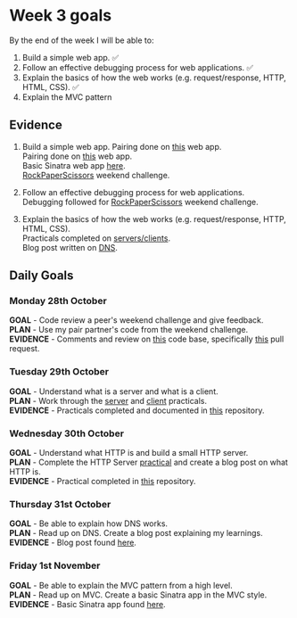 # Week 3 goals

By the end of the week I will be able to:

1. Build a simple web app. :white_check_mark:
2. Follow an effective debugging process for web applications. :white_check_mark:
3. Explain the basics of how the web works (e.g. request/response, HTTP, HTML, CSS).  :white_check_mark:
4. Explain the MVC pattern

## Evidence

1. Build a simple web app.
   Pairing done on [this](https://github.com/bibbycodes/battle) web app.   
   Pairing done on [this](https://github.com/Liatmoss/battle) web app.   
   Basic Sinatra web app [here](https://github.com/jonesandy/first-sinatra-app).   
   [RockPaperScissors](https://github.com/jonesandy/rps-challenge) weekend challenge.

2. Follow an effective debugging process for web applications.    
   Debugging followed for [RockPaperScissors](https://github.com/jonesandy/rps-challenge) weekend challenge.

3. Explain the basics of how the web works (e.g. request/response, HTTP, HTML, CSS).    
   Practicals completed on [servers/clients](https://github.com/jonesandy/servers-clients).    
   Blog post written on [DNS](https://medium.com/@jonesandy/dns-the-webs-own-contacts-app-6afeb253f180).


## Daily Goals

### Monday 28th October

**GOAL** - Code review a peer's weekend challenge and give feedback.    
**PLAN** - Use my pair partner's code from the weekend challenge.    
**EVIDENCE** - Comments and review on [this](https://github.com/ingridbjarman/takeaway-challenge) code base, specifically [this](https://github.com/makersacademy/takeaway-challenge/pull/1498) pull request.    


### Tuesday 29th October

**GOAL** - Understand what is a server and what is a client.   
**PLAN** - Work through the [server](https://github.com/makersacademy/skills-workshops/blob/master/practicals/servers_and_clients/servers.md) and [client](https://github.com/makersacademy/skills-workshops/blob/master/practicals/servers_and_clients/clients.md) practicals.   
**EVIDENCE** - Practicals completed and documented in [this](https://github.com/jonesandy/servers-clients) repository.

### Wednesday 30th October

**GOAL** - Understand what HTTP is and build a small HTTP server.   
**PLAN** - Complete the HTTP Server [practical](https://github.com/makersacademy/skills-workshops/blob/master/practicals/servers_and_clients/http_servers.md) and create a blog post on what HTTP is.     
**EVIDENCE** -  Practical completed in [this](https://github.com/jonesandy/servers-clients) repository.

### Thursday 31st October

**GOAL** - Be able to explain how DNS works.    
**PLAN** - Read up on DNS. Create a blog post explaining my learnings.      
**EVIDENCE** - Blog post found [here](https://medium.com/@jonesandy/dns-the-webs-own-contacts-app-6afeb253f180).     

### Friday 1st November

**GOAL** - Be able to explain the MVC pattern from a high level.     
**PLAN** - Read up on MVC.  Create a basic Sinatra app in the MVC style.    
**EVIDENCE** - Basic Sinatra app found [here](https://github.com/jonesandy/first-sinatra-app).
